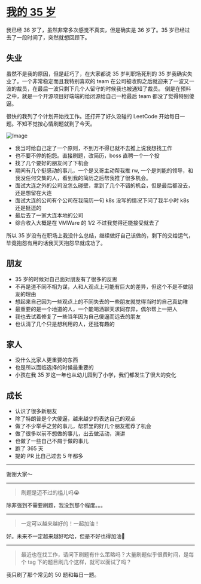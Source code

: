 # [我的 35 岁](https://github.com/yihong0618/gitblog/issues/309)

我已经 36 岁了，虽然非常多次感觉不真实，但是确实是 36 岁了。35 岁已经过去了一段时间了，突然就想回顾下。

## 失业

虽然不是我的原因，但是赶巧了，在大家都说 35 岁判职场死刑的 35 岁我确实失业了。一个非常稳定而且我特别喜欢的 team 在公司被收购之后就迎来了一波又一波的裁员，在最后一波只剩下几个人留守的时候我也被通知了裁员。
倒是在预料之中，就是一个开源项目好端端的给闭源给自己一枪最后 team 都没了觉得特别傻逼。

很快的我列了个计划开始找工作。还打开了好久没碰的 LeetCode 开始每日一题。不知不觉按心情刷题就到了今天。

![Image](https://github.com/user-attachments/assets/7159844b-445b-46c5-8d4f-ce9596488b3d)

- 我当时给自己定了一个原则，不到万不得已就不去推上说我想找工作
- 也不要不停的抱怨。直接刷题，改简历，boss 直聘一个一个投
- 找了几个要好的朋友问了下机会
- 期间有几个挺感动的事儿，一个是叉哥主动帮我推 rw, 一个是刘能的领导，和我没任何交集的人，看到我的简历之后帮我推了很多机会。
- 面试大连之外的公司没怎么碰壁，拿到了几个不错的机会，但是最后都没去，还是想留在大连
- 面试大连的公司有个公司在我简历一句 k8s 没写的情况下问了我半小时 k8s 还是挺逗的
- 最后去了一家大连本地的公司
- 综合收入大概是在 VMWare 的 1/2 不过我觉得还能接受就去了

所以 35 岁没有在职场上我没什么总结，继续做好自己该做的，剩下的交给运气，毕竟抱怨有用的话我天天抱怨早就成功了。

## 朋友

- 35 岁的时候对自己面对朋友有了很多的反思
- 不再是道不同不相为谋，人和人观点上可能有巨大的差异，但这个不是不做朋友的理由
- 想起来自己因为一些观点上的不同失去的一些朋友就觉得当时的自己真幼稚
- 最重要的是一个地道的人，一个能喝酒聊天求同存异，偶尔帮上一把人
- 我也去试着修复了一些当年因为自己傻逼而远去的朋友
- 也认清了几个只是想利用的人，还挺有趣的

## 家人

- 没什么比家人更重要的东西
- 也是所以面临选择的时候最重要的
- 小孩在我 35 岁这一年也从幼儿园到了小学，我们都发生了很大的变化

## 成长

- 认识了很多新朋友
- 除了特朗普是个大傻逼，越来越少的表达自己的观点
- 做了不少举手之劳的事儿，帮群里的好几个朋友推荐了机会
- 做了很多以前不想做的事儿，出去做活动，演讲
- 也做了一些自己不屑于做的事儿
- 跑了 365 天
- 提的 PR 比自己过去 5 年都多


---

谢谢大家～

---

> 刷题是迈不过的槛儿吗😭

除非强到不需要刷题，我没到那个程度。。。

---

> 一定可以越来越好的！一起加油！

好。未来不一定越来越好哈哈，但是不好也得加油👏

---

> 最近也在找工作，请问下刷题有什么策略吗？大量刷题似乎很费时间，是每个 tag 下的题目刷几个这样，就可以面试了吗？

我只刷了那个常见的 50 题和每日一题。